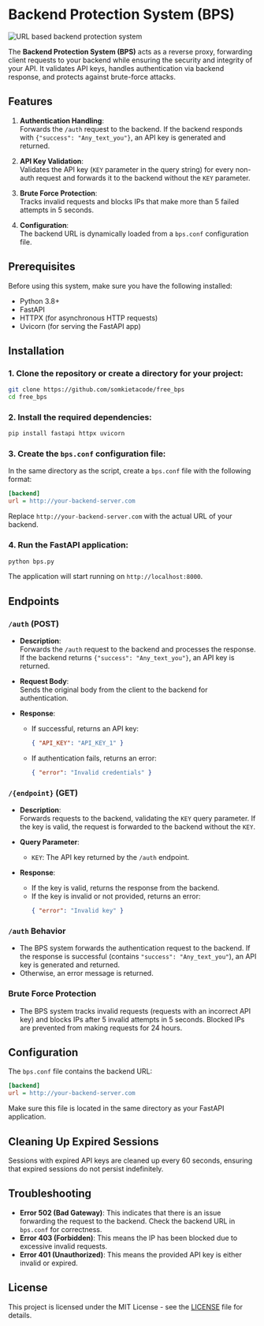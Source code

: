 # Backend Protection System (BPS)
![URL based backend protection system](https://github.com/user-attachments/assets/21c45067-d764-4652-9e8f-ad7881c076ee)

The **Backend Protection System (BPS)** acts as a reverse proxy, forwarding client requests to your backend while ensuring the security and integrity of your API. It validates API keys, handles authentication via backend response, and protects against brute-force attacks.

## Features

1. **Authentication Handling**:  
   Forwards the `/auth` request to the backend. If the backend responds with `{"success": "Any_text_you"}`, an API key is generated and returned.

2. **API Key Validation**:  
   Validates the API key (`KEY` parameter in the query string) for every non-auth request and forwards it to the backend without the `KEY` parameter.

3. **Brute Force Protection**:  
   Tracks invalid requests and blocks IPs that make more than 5 failed attempts in 5 seconds.

4. **Configuration**:  
   The backend URL is dynamically loaded from a `bps.conf` configuration file.

## Prerequisites

Before using this system, make sure you have the following installed:

- Python 3.8+  
- FastAPI  
- HTTPX (for asynchronous HTTP requests)
- Uvicorn (for serving the FastAPI app)

## Installation

### 1. Clone the repository or create a directory for your project:

```bash
git clone https://github.com/somkietacode/free_bps
cd free_bps
```

### 2. Install the required dependencies:

```bash
pip install fastapi httpx uvicorn
```

### 3. Create the `bps.conf` configuration file:

In the same directory as the script, create a `bps.conf` file with the following format:

```ini
[backend]
url = http://your-backend-server.com
```

Replace `http://your-backend-server.com` with the actual URL of your backend.

### 4. Run the FastAPI application:

```bash
python bps.py
```

The application will start running on `http://localhost:8000`.

## Endpoints

### `/auth` (POST)

- **Description**:  
   Forwards the `/auth` request to the backend and processes the response. If the backend returns `{"success": "Any_text_you"}`, an API key is returned.
  
- **Request Body**:  
  Sends the original body from the client to the backend for authentication.

- **Response**:  
  - If successful, returns an API key:  
    ```json
    { "API_KEY": "API_KEY_1" }
    ```
  - If authentication fails, returns an error:  
    ```json
    { "error": "Invalid credentials" }
    ```

### `/{endpoint}` (GET)

- **Description**:  
   Forwards requests to the backend, validating the `KEY` query parameter. If the key is valid, the request is forwarded to the backend without the `KEY`.

- **Query Parameter**:
  - `KEY`: The API key returned by the `/auth` endpoint.

- **Response**:  
  - If the key is valid, returns the response from the backend.
  - If the key is invalid or not provided, returns an error:  
    ```json
    { "error": "Invalid key" }
    ```

### `/auth` Behavior

- The BPS system forwards the authentication request to the backend. If the response is successful (contains `"success": "Any_text_you"`), an API key is generated and returned.
- Otherwise, an error message is returned.

### Brute Force Protection

- The BPS system tracks invalid requests (requests with an incorrect API key) and blocks IPs after 5 invalid attempts in 5 seconds. Blocked IPs are prevented from making requests for 24 hours.

## Configuration

The `bps.conf` file contains the backend URL:

```ini
[backend]
url = http://your-backend-server.com
```

Make sure this file is located in the same directory as your FastAPI application.

## Cleaning Up Expired Sessions

Sessions with expired API keys are cleaned up every 60 seconds, ensuring that expired sessions do not persist indefinitely.

## Troubleshooting

- **Error 502 (Bad Gateway)**: This indicates that there is an issue forwarding the request to the backend. Check the backend URL in `bps.conf` for correctness.
- **Error 403 (Forbidden)**: This means the IP has been blocked due to excessive invalid requests.
- **Error 401 (Unauthorized)**: This means the provided API key is either invalid or expired.

## License

This project is licensed under the MIT License - see the [LICENSE](LICENSE) file for details.
